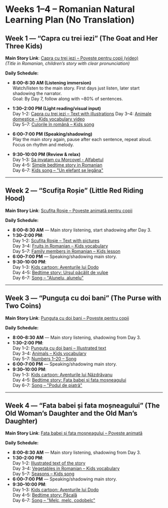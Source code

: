# Weeks 1–4 – Romanian Natural Learning Plan (No Translation)

## Week 1 — “Capra cu trei iezi” (The Goat and Her Three Kids)
**Main Story Link**: [Capra cu trei iezi – Poveste pentru copii (video)](https://www.youtube.com/watch?v=4gVDf_U-VEk)  
*(Title in Romanian, children’s story with clear pronunciation)*

**Daily Schedule:**
- **8:00–8:30 AM (Listening immersion)**  
  Watch/listen to the main story. First days just listen, later start shadowing the narrator.  
  Goal: By Day 7, follow along with ~80% of sentences.

- **1:30–2:00 PM (Light reading/visual input)**  
  Day 1–2: [Capra cu trei iezi – Text with illustrations](https://www.twinkl.com/teaching-wiki/capra-cu-trei-iezi)
  Day 3–4: [Animale domestice – Kids vocabulary video](https://www.youtube.com/watch?v=WWt0o5ysihM)  
  Day 5–7: [Culorile în română – Kids song](https://www.youtube.com/watch?app=desktop&v=NO09mCQa4Cw)

- **6:00–7:00 PM (Speaking/shadowing)**  
  Play the main story again, pause after each sentence, repeat aloud. Focus on rhythm and melody.

- **9:30–10:00 PM (Review & relax)**  
  Day 1–3: [Sa invatam cu Morcovel - Alfabetul](https://www.youtube.com/watch?v=quBtJh4kXvk)  
  Day 4–5: [Simple bedtime story in Romanian](https://www.youtube.com/watch?v=GiMt3v8ZJZ0)  
  Day 6–7: [Kids song – "Un elefant se legăna"](https://www.youtube.com/watch?v=9DjhFbIbHVM)

---

## Week 2 — “Scufița Roșie” (Little Red Riding Hood)
**Main Story Link**: [Scufița Roșie – Poveste animată pentru copii](https://www.youtube.com/watch?v=EzpSA9X8pc8)

**Daily Schedule:**
- **8:00–8:30 AM** — Main story listening, start shadowing after Day 3.  
- **1:30–2:00 PM**:  
  Day 1–2: [Scufița Roșie – Text with pictures](https://www.povesti-pentru-copii.com/scufita-rosie/)  
  Day 3–4: [Fruits in Romanian – Kids vocabulary](https://www.youtube.com/watch?v=vT4hHW1cX7I)  
  Day 5–7: [Family members in Romanian – Kids lesson](https://www.youtube.com/watch?v=GvT9htV58sg)  
- **6:00–7:00 PM** — Speaking/shadowing main story.  
- **9:30–10:00 PM**:  
  Day 1–3: [Kids cartoon: Aventurile lui Dodo](https://www.youtube.com/watch?v=0Dg_baO82N0)  
  Day 4–5: [Bedtime story: Ursul păcălit de vulpe](https://www.youtube.com/watch?v=6YtuNIRy2f4)  
  Day 6–7: [Song – "Alunelu, alunelu"](https://www.youtube.com/watch?v=1AQG5GKnUDM)

---

## Week 3 — “Punguța cu doi bani” (The Purse with Two Coins)
**Main Story Link**: [Punguța cu doi bani – Poveste pentru copii](https://www.youtube.com/watch?v=rVfAoYFyzWc)

**Daily Schedule:**
- **8:00–8:30 AM** — Main story listening, shadowing from Day 3.  
- **1:30–2:00 PM**:  
  Day 1–2: [Punguța cu doi bani – Illustrated text](https://www.povesti-pentru-copii.com/punguta-cu-doi-bani/)  
  Day 3–4: [Animals – Kids vocabulary](https://www.youtube.com/watch?v=obpj-Z9fmxg)  
  Day 5–7: [Numbers 1–20 – Song](https://www.youtube.com/watch?v=JkQ6R04AGbk)  
- **6:00–7:00 PM** — Speaking/shadowing main story.  
- **9:30–10:00 PM**:  
  Day 1–3: [Kids cartoon: Aventurile lui Năzdrăvanu](https://www.youtube.com/watch?v=yLeLXpu8hAw)  
  Day 4–5: [Bedtime story: Fata babei și fata moșneagului](https://www.youtube.com/watch?v=KNk1DD7is_I)  
  Day 6–7: [Song – "Podul de piatră"](https://www.youtube.com/watch?v=ED3h8-5F3X4)

---

## Week 4 — “Fata babei și fata moșneagului” (The Old Woman’s Daughter and the Old Man’s Daughter)
**Main Story Link**: [Fata babei și fata moșneagului – Poveste animată](https://www.youtube.com/watch?v=KNk1DD7is_I)

**Daily Schedule:**
- **8:00–8:30 AM** — Main story listening, shadowing from Day 3.  
- **1:30–2:00 PM**:  
  Day 1–2: [Illustrated text of the story](https://www.povesti-pentru-copii.com/fata-babei-si-fata-mosneagului/)  
  Day 3–4: [Vegetables in Romanian – Kids vocabulary](https://www.youtube.com/watch?v=4rthKBg4qRU)  
  Day 5–7: [Seasons – Kids song](https://www.youtube.com/watch?v=58TQPyMjk3Q)  
- **6:00–7:00 PM** — Speaking/shadowing main story.  
- **9:30–10:00 PM**:  
  Day 1–3: [Kids cartoon: Aventurile lui Dodo](https://www.youtube.com/watch?v=0Dg_baO82N0)  
  Day 4–5: [Bedtime story: Păcală](https://www.youtube.com/watch?v=xIHbOaCGXY4)  
  Day 6–7: [Song – "Melc, melc, codobelc"](https://www.youtube.com/watch?v=y6gP2iHHOdw)

